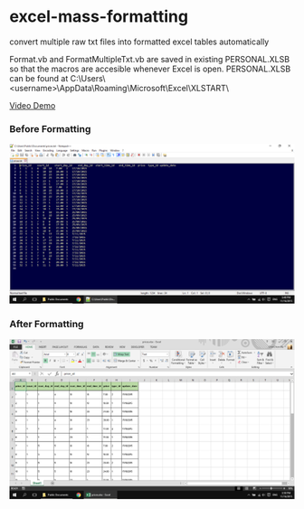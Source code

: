 # excel-mass-formatting
convert multiple raw txt files into formatted excel tables automatically

Format.vb and FormatMultipleTxt.vb are saved in existing PERSONAL.XLSB so that the macros are accesible whenever Excel is open. PERSONAL.XLSB can be found at C:\Users\\\<username>\AppData\Roaming\Microsoft\Excel\XLSTART\

[Video Demo](https://youtu.be/8OS0ixUJ1aI)

### Before Formatting
![alt text](https://github.com/chinchon/excel-mass-formatting/blob/master/before.png "Before Formatting")

### After Formatting
![alt text](https://github.com/chinchon/excel-mass-formatting/blob/master/after.png "After Formatting")
